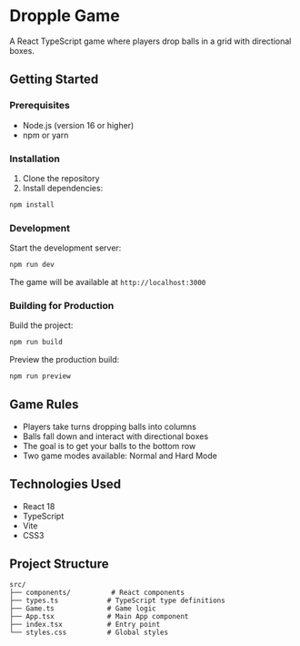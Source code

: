 # Dropple Game

A React TypeScript game where players drop balls in a grid with directional boxes.

## Getting Started

### Prerequisites
- Node.js (version 16 or higher)
- npm or yarn

### Installation

1. Clone the repository
2. Install dependencies:
```bash
npm install
```

### Development

Start the development server:
```bash
npm run dev
```

The game will be available at `http://localhost:3000`

### Building for Production

Build the project:
```bash
npm run build
```

Preview the production build:
```bash
npm run preview
```

## Game Rules

- Players take turns dropping balls into columns
- Balls fall down and interact with directional boxes
- The goal is to get your balls to the bottom row
- Two game modes available: Normal and Hard Mode

## Technologies Used

- React 18
- TypeScript
- Vite
- CSS3

## Project Structure

```
src/
├── components/          # React components
├── types.ts            # TypeScript type definitions
├── Game.ts             # Game logic
├── App.tsx             # Main App component
├── index.tsx           # Entry point
└── styles.css          # Global styles
```